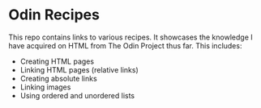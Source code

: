# Odin Recipes

This repo contains links to various recipes. It showcases the knowledge I have acquired on HTML from The Odin Project thus far. This includes:

- Creating HTML pages
- Linking HTML pages (relative links)
- Creating absolute links
- Linking images
- Using ordered and unordered lists
